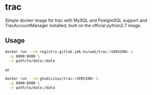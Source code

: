 # trac

Simple docker image for trac with MySQL and PostgreSQL support and TracAccountManager installed, built on the official python2.7 image.

## Usage

```sh
docker run --rm registry.gitlab.jmk.hu/web/trac:<VERSION> \
  -p 8000:8000 \
  -v path/to/data:/data
```

or

```sh
docker run --rm ghudiczius/trac:<VERSION> \
  -p 8000:8000 \
  -v path/to/data:/data
```
